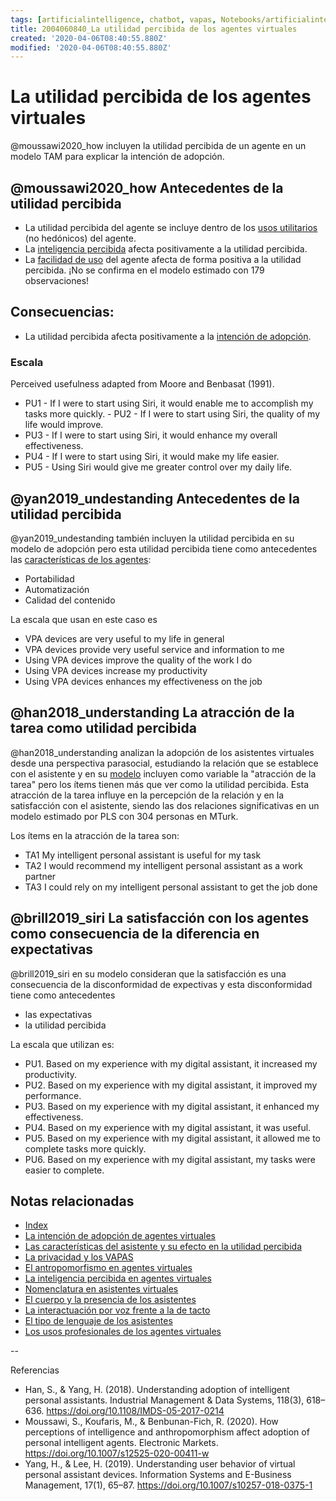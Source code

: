 ```yaml
---
tags: [artificialintelligence, chatbot, vapas, Notebooks/artificialintelligence, virtualagents, perceiveusefulness]
title: 2004060840_La utilidad percibida de los agentes virtuales
created: '2020-04-06T08:40:55.880Z'
modified: '2020-04-06T08:40:55.880Z'
---
```


# La utilidad percibida de los agentes virtuales

@moussawi2020_how incluyen la utilidad percibida de un agente en un modelo TAM para explicar la intención de adopción.

## @moussawi2020_how Antecedentes de la utilidad percibida

- La utilidad percibida del agente se incluye dentro de los [usos utilitarios](2004060821_usos_virtual_agents_sistemas_duales.md) (no hedónicos) del agente.
- La [inteligencia percibida](2004060750_inteligencia_percibida_agentes_virtuales.md) afecta positivamente a la utilidad percibida.
- La [facilidad de uso](2004060853_facilidad_uso_agentes_virtuales.md) del agente afecta de forma positiva a la utilidad percibida. ¡No se confirma en el modelo estimado con 179 observaciones!

## Consecuencias:

- La utilidad percibida afecta positivamente a la [intención de adopción](2004060832_intencion_adopcion_agente_virtual.md).

### Escala

Perceived usefulness adapted from Moore and Benbasat (1991). 
- PU1 - If I were to start using Siri, it would enable me to accomplish my tasks more quickly. - PU2 - If I were to start using Siri, the quality of my life would improve. 
- PU3 - If I were to start using Siri, it would enhance my overall effectiveness. 
- PU4 - If I were to start using Siri, it would make my life easier. 
- PU5 - Using Siri would give me greater control over my daily life.

## @yan2019_undestanding Antecedentes de la utilidad percibida

@yan2019_undestanding también incluyen la utilidad percibida en su modelo de adopción pero esta utilidad percibida tiene como antecedentes las [características de los agentes](2004170922_caracteristicasVAPA.md):

- Portabilidad
- Automatización
- Calidad del contenido

La escala que usan en este caso es 
- VPA devices are very useful to my life in general
- VPA devices provide very useful service and information to me 
- Using VPA devices improve the quality of the work I do 
- Using VPA devices increase my productivity
- Using VPA devices enhances my effectiveness on the job

## @han2018_understanding La atracción de la tarea como utilidad percibida

@han2018_understanding analizan la adopción de los asistentes virtuales desde una perspectiva parasocial, estudiando la relación que se establece con el asistente y en su [modelo](2004060832_intencion_adopcion_agente_virtual.md) incluyen como variable la "atracción de la tarea" pero los ítems tienen más que ver como la utilidad percibida. Esta atracción de la tarea influye en la percepción de la relación y en la satisfacción con el asistente, siendo las dos relaciones significativas en un modelo estimado por PLS con 304 personas en MTurk.

Los ítems en la atracción de la tarea son:

- TA1 My intelligent personal assistant is useful for my task 
- TA2 I would recommend my intelligent personal assistant as a work partner
- TA3 I could rely on my intelligent personal assistant to get the job done

## @brill2019_siri La satisfacción con los agentes como consecuencia de la diferencia en expectativas

@brill2019_siri en su modelo consideran que la satisfacción es una consecuencia de la disconformidad de expectivas y esta disconformidad tiene como antecedentes

- las expectativas
- la utilidad percibida

La escala que utilizan es:
- PU1. Based on my experience with my digital assistant, it increased my productivity.
- PU2. Based on my experience with my digital assistant, it improved my performance.
- PU3. Based on my experience with my digital assistant, it enhanced my effectiveness.
- PU4. Based on my experience with my digital assistant, it was useful.
- PU5. Based on my experience with my digital assistant, it allowed me to complete tasks more quickly.
- PU6. Based on my experience with my digital assistant, my tasks were easier to complete.

## Notas relacionadas

- [Index](_2003101705_index.md)
- [La intención de adopción de agentes virtuales](2004060832_intencion_adopcion_agente_virtual.md)
- [Las características del asistente y su efecto en la utilidad percibida](2004170922_caracteristicasVAPA.md)
- [La privacidad y los VAPAS](2004170957_laprivacidadylosVAPAS.md)
- [El antropomorfismo en agentes virtuales](2004060734_antropomorfismo_vapas.md)
- [La inteligencia percibida en agentes virtuales](2004060750_inteligencia_percibida_agentes_virtuales.md)
- [Nomenclatura en asistentes virtuales](2004030718_nombresasistentesvirtuales.md)
- [El cuerpo y la presencia de los asistentes](2004040921_cuerpo_presencia_fisica_asistentes_virtuales.md)
- [La interactuación por voz frente a la de tacto](2004051647_effect_voice_interactions.md)
- [El tipo de lenguaje de los asistentes](2004051732_tipo_lenguaje_asistentes.md)
- [Los usos profesionales de los agentes virtuales](2004081151_usos_profesionales_vapas.md)


--

Referencias 

- Han, S., & Yang, H. (2018). Understanding adoption of intelligent personal assistants. Industrial Management & Data Systems, 118(3), 618–636. https://doi.org/10.1108/IMDS-05-2017-0214
- Moussawi, S., Koufaris, M., & Benbunan-Fich, R. (2020). How perceptions of intelligence and anthropomorphism affect adoption of personal intelligent agents. Electronic Markets. https://doi.org/10.1007/s12525-020-00411-w
- Yang, H., & Lee, H. (2019). Understanding user behavior of virtual personal assistant devices. Information Systems and E-Business Management, 17(1), 65–87. https://doi.org/10.1007/s10257-018-0375-1